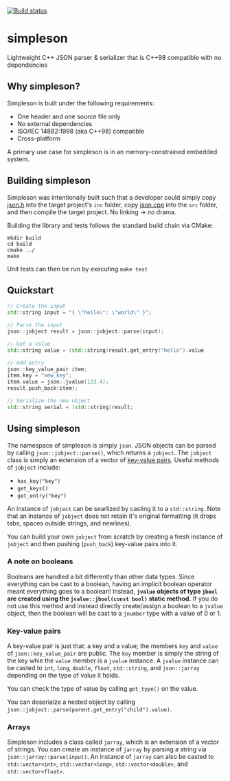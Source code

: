 [![Build status](https://ci.appveyor.com/api/projects/status/h9avws048watkvnr?svg=true)](https://ci.appveyor.com/project/gregjesl/simpleson)

# simpleson
Lightweight C++ JSON parser &amp; serializer that is C++98 compatible with no dependencies

## Why simpleson? 
Simpleson is built under the following requirements:
- One header and one source file only
- No external dependencies
- ISO/IEC 14882:1998 (aka C++98) compatible
- Cross-platform

A primary use case for simpleson is in an memory-constrained embedded system.  

## Building simpleson
Simpleson was intentionally built such that a developer could simply copy [json.h](json.h) into the target project's `inc` folder, copy [json.cpp](json.cpp) into the `src` folder, and then compile the target project.  No linking -> no drama.  

Building the library and tests follows the standard build chain via CMake:
```
mkdir build
cd build
cmake ../
make
```
Unit tests can then be run by executing `make test`

## Quickstart

```cpp
// Create the input
std::string input = "{ \"hello\": \"world\" }";

// Parse the input
json::jobject result = json::jobject::parse(input);

// Get a value
std::string value = (std::string)result.get_entry("hello").value

// Add entry
json::key_value_pair item;
item.key = "new_key";
item.value = json::jvalue(123.4);
result.push_back(item);

// Serialize the new object
std::string serial = (std::string)result;
```

## Using simpleson

The namespace of simpleson is simply `json`.  JSON objects can be parsed by calling `json::jobject::parse()`, which returns a `jobject`.  The `jobject` class is simply an extension of a vector of [key-value pairs](#key-value-pairs).  Useful methods of `jobject` include:
- `has_key("key")`
- `get_keys()`
- `get_entry("key")`

An instance of `jobject` can be searlized by casting it to a `std::string`.  Note that an instance of `jobject` does not retain it's original formatting (it drops tabs, spaces outside strings, and newlines).  

You can build your own `jobject` from scratch by creating a fresh instance of `jobject` and then pushing (`push_back`) key-value pairs into it.  

### A note on booleans
Booleans are handled a bit differently than other data types. Since everything can be cast to a boolean, having an implicit boolean operator meant everything goes to a boolean! Instead, **`jvalue` objects of type `jbool` are created using the `jvalue::jbool(const bool)` static method.** If you do not use this method and instead directly create/assign a boolean to a `jvalue` object, then the boolean will be cast to a `jnumber` type with a value of 0 or 1. 

### Key-value pairs
A key-value pair is just that: a key and a value; the members `key` and `value` of `json::key_value_pair` are public.  The `key` member is simply the string of the key whie the `value` member is a `jvalue` instance.  A `jvalue` instance can be casted to `int`, `long`, `double`, `float`, `std::string`, and `json::jarray` depending on the type of value it holds.  

You can check the type of value by calling `get_type()` on the value.  

You can deserialze a nested object by calling `json::jobject::parse(parent.get_entry("child").value)`.  

### Arrays
Simpleson includes a class called `jarray`, which is an extension of a vector of strings.  You can create an instance of `jarray` by parsing a string via `json::jarray::parse(input)`.  An instance of `jarray` can also be casted to `std::vector<int>`, `std::vector<long>`, `std::vector<double>`, and `std::vector<float>`.  
